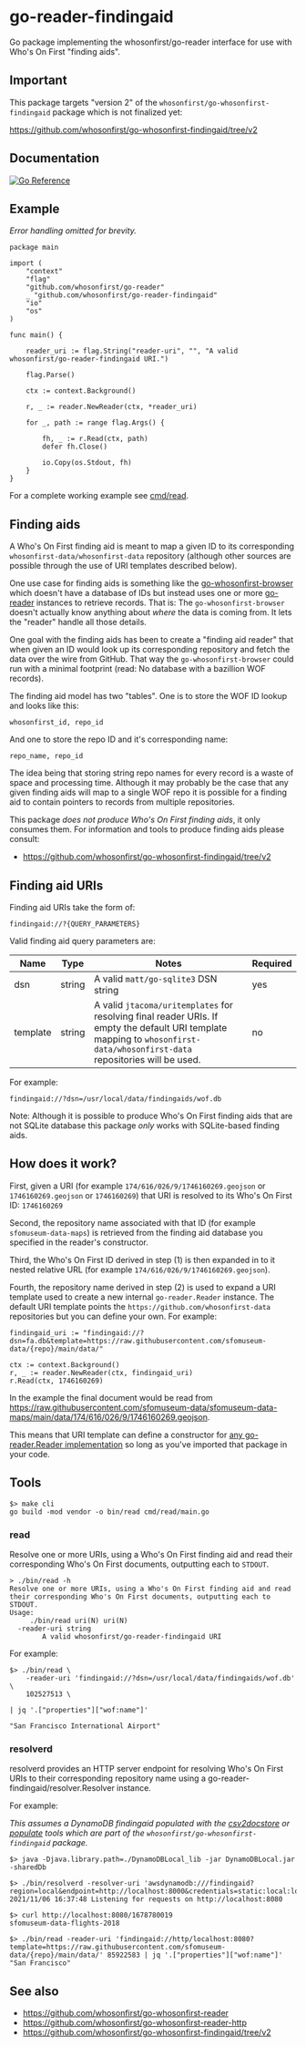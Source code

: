 # go-reader-findingaid

Go package implementing the whosonfirst/go-reader interface for use with Who's On First "finding aids".

## Important

This package targets "version 2" of the `whosonfirst/go-whosonfirst-findingaid` package which is not finalized yet:

https://github.com/whosonfirst/go-whosonfirst-findingaid/tree/v2

## Documentation

[![Go Reference](https://pkg.go.dev/badge/github.com/whosonfirst/go-reader-findingaid.svg)](https://pkg.go.dev/github.com/whosonfirst/go-reader-findingaid)

## Example

_Error handling omitted for brevity._

```
package main

import (
	"context"
	"flag"
	"github.com/whosonfirst/go-reader"
	_ "github.com/whosonfirst/go-reader-findingaid"
	"io"
	"os"
)

func main() {

	reader_uri := flag.String("reader-uri", "", "A valid whosonfirst/go-reader-findingaid URI.")

	flag.Parse()

	ctx := context.Background()

	r, _ := reader.NewReader(ctx, *reader_uri)

	for _, path := range flag.Args() {

		fh, _ := r.Read(ctx, path)
		defer fh.Close()

		io.Copy(os.Stdout, fh)
	}
}
```

For a complete working example see [cmd/read](cmd/read/main.go).

## Finding aids

A Who's On First finding aid is meant to map a given ID to its corresponding `whosonfirst-data/whosonfirst-data` repository (although other sources are possible through the use of URI templates described below).

One use case for finding aids is something like the [go-whosonfirst-browser](https://github.com/whosonfirst/go-whosonfirst-browser) which doesn't have a database of IDs but instead uses one or more [go-reader](https://github.com/whosonfirst/go-reader) instances to retrieve records. That is: The `go-whosonfirst-browser` doesn't actually know anything about _where_ the data is coming from. It lets the "reader" handle all those details.

One goal with the finding aids has been to create a "finding aid reader" that when given an ID would look up its corresponding repository and fetch the data over the wire from GitHub. That way the `go-whosonfirst-browser` could run with a minimal footprint (read: No database with a bazillion WOF records).

The finding aid model has two "tables". One is to store the WOF ID lookup and looks like this:

```
whosonfirst_id, repo_id
```

And one to store the repo ID and it's corresponding name:

```
repo_name, repo_id
```

The idea being that storing string repo names for every record is a waste of space and processing time. Although it may probably be the case that any given finding aids will map to a single WOF repo it is possible for a finding aid to contain pointers to records from multiple repositories.

This package _does not produce Who's On First finding aids_, it only consumes them. For information and tools to produce finding aids please consult:

* https://github.com/whosonfirst/go-whosonfirst-findingaid/tree/v2

## Finding aid URIs

Finding aid URIs take the form of:

```
findingaid://?{QUERY_PARAMETERS}
```

Valid finding aid query parameters are:

| Name | Type | Notes | Required
| --- | --- | --- | --- |
| dsn | string | A valid `matt/go-sqlite3` DSN string | yes |
| template | string | A valid `jtacoma/uritemplates` for resolving final reader URIs. If empty the default URI template mapping to `whosonfirst-data/whosonfirst-data` repositories will be used. | no |

For example:

```
findingaid://?dsn=/usr/local/data/findingaids/wof.db
```

Note: Although it is possible to produce Who's On First finding aids that are not SQLite database this package _only_ works with SQLite-based finding aids.

## How does it work?

First, given a URI (for example `174/616/026/9/1746160269.geojson` or `1746160269.geojson` or `1746160269`) that URI is resolved to its Who's On First ID: `1746160269`

Second, the repository name associated with that ID (for example `sfomuseum-data-maps`) is retrieved from the finding aid database you specified in the reader's constructor.

Third, the Who's On First ID derived in step (1) is then expanded in to it nested relative URL (for example `174/616/026/9/1746160269.geojson`).

Fourth, the repository name derived in step (2) is used to expand a URI template used to create a new internal `go-reader.Reader` instance. The default URI template points the `https://github.com/whosonfirst-data` repositories but you can define your own. For example:

```
findingaid_uri := "findingaid://?dsn=fa.db&template=https://raw.githubusercontent.com/sfomuseum-data/{repo}/main/data/"

ctx := context.Background()
r, _ := reader.NewReader(ctx, findingaid_uri)
r.Read(ctx, 1746160269)
```

In the example the final document would be read from https://raw.githubusercontent.com/sfomuseum-data/sfomuseum-data-maps/main/data/174/616/026/9/1746160269.geojson.

This means that URI template can define a constructor for [any go-reader.Reader implementation](https://github.com/whosonfirst/go-reader#custom-readers) so long as you've imported that package in your code.

## Tools

```
$> make cli
go build -mod vendor -o bin/read cmd/read/main.go
```

### read

Resolve one or more URIs, using a Who's On First finding aid and read their corresponding Who's On First documents, outputting each to `STDOUT`.

```
> ./bin/read -h
Resolve one or more URIs, using a Who's On First finding aid and read their corresponding Who's On First documents, outputting each to STDOUT.
Usage:
	 ./bin/read uri(N) uri(N)
  -reader-uri string
    	A valid whosonfirst/go-reader-findingaid URI
```

For example:

```
$> ./bin/read \
	-reader-uri 'findingaid://?dsn=/usr/local/data/findingaids/wof.db' \
	102527513 \
	
| jq '.["properties"]["wof:name"]'

"San Francisco International Airport"
```

### resolverd

resolverd provides an HTTP server endpoint for resolving Who's On First URIs to their corresponding repository name using a go-reader-findingaid/resolver.Resolver instance.

For example:

_This assumes a DynamoDB findingaid populated with the [csv2docstore](https://github.com/whosonfirst/go-whosonfirst-findingaid/tree/main/cmd/csv2docstore) or [populate](https://github.com/whosonfirst/go-whosonfirst-findingaid/tree/main/cmd/populate) tools which are part of the `whosonfirst/go-whosonfirst-findingaid` package._

```
$> java -Djava.library.path=./DynamoDBLocal_lib -jar DynamoDBLocal.jar -sharedDb

$> ./bin/resolverd -resolver-uri 'awsdynamodb:///findingaid?region=local&endpoint=http://localhost:8000&credentials=static:local:local:local&partition_key=id'
2021/11/06 16:37:48 Listening for requests on http://localhost:8080

$> curl http://localhost:8080/1678780019
sfomuseum-data-flights-2018

$> ./bin/read -reader-uri 'findingaid://http/localhost:8080?template=https://raw.githubusercontent.com/sfomuseum-data/{repo}/main/data/' 85922583 | jq '.["properties"]["wof:name"]'
"San Francisco"
```

## See also

* https://github.com/whosonfirst/go-whosonfirst-reader
* https://github.com/whosonfirst/go-whosonfirst-reader-http
* https://github.com/whosonfirst/go-whosonfirst-findingaid/tree/v2
